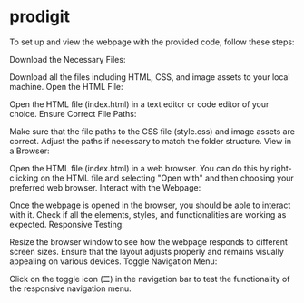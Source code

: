 # prodigit
To set up and view the webpage with the provided code, follow these steps:

Download the Necessary Files:

Download all the files including HTML, CSS, and image assets to your local machine.
Open the HTML File:

Open the HTML file (index.html) in a text editor or code editor of your choice.
Ensure Correct File Paths:

Make sure that the file paths to the CSS file (style.css) and image assets are correct. Adjust the paths if necessary to match the folder structure.
View in a Browser:

Open the HTML file (index.html) in a web browser. You can do this by right-clicking on the HTML file and selecting "Open with" and then choosing your preferred web browser.
Interact with the Webpage:

Once the webpage is opened in the browser, you should be able to interact with it. Check if all the elements, styles, and functionalities are working as expected.
Responsive Testing:

Resize the browser window to see how the webpage responds to different screen sizes. Ensure that the layout adjusts properly and remains visually appealing on various devices.
Toggle Navigation Menu:

Click on the toggle icon (☰) in the navigation bar to test the functionality of the responsive navigation menu.

